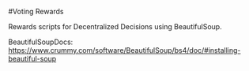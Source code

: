 #Voting Rewards

Rewards scripts for Decentralized Decisions using BeautifulSoup.

BeautifulSoupDocs: https://www.crummy.com/software/BeautifulSoup/bs4/doc/#installing-beautiful-soup
